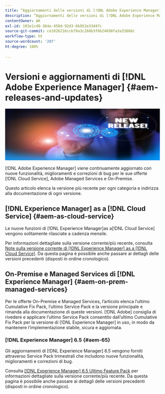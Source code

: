 ```yaml
---
title: “Aggiornamenti delle versioni di [!DNL Adobe Experience Manager]”
description: “Aggiornamenti delle versioni di [!DNL Adobe Experience Manager]”
contentOwner: AK
exl-id: 103e1c40-364e-450d-92d3-6b952e33d47c
source-git-commit: ce1026216ccb79a3c268b3f6b24698fa3a3388dc
workflow-type: ht
source-wordcount: '207'
ht-degree: 100%

---
```


# Versioni e aggiornamenti di [!DNL Adobe Experience Manager] {#aem-releases-and-updates}

![[!DNL Experience Manager]Nuove versioni](assets/new-aem-releases1.jpeg)

[!DNL Adobe Experience Manager] viene continuamente aggiornato con nuove funzionalità, miglioramenti e correzioni di bug per le sue offerte [!DNL Cloud Service], Adobe Managed Services e On-Premise.

Questo articolo elenca la versione più recente per ogni categoria e indirizza alla documentazione di ogni versione.

## [!DNL Experience Manager] as a [!DNL Cloud Service] {#aem-as-cloud-service}

Le nuove funzioni di [!DNL Experience Manager]as a[!DNL Cloud Service] vengono solitamente rilasciate a cadenza mensile.

Per informazioni dettagliate sulla versione corrente/più recente, consulta [Note sulla versione corrente di [!DNL Experience Manager] as a [!DNL Cloud Service]](https://experienceleague.adobe.com/docs/experience-manager-cloud-service/content/release-notes/release-notes/release-notes-current.html?lang=it). Da questa pagina è possibile anche passare ai dettagli delle versioni precedenti (disposti in ordine cronologico).

## On-Premise e Managed Services di [!DNL Experience Manager] {#aem-on-prem-managed-services}

Per le offerte On-Premise e Managed Services, l’articolo elenca l’ultimo Cumulative Fix Pack, l’ultimo Service Pack e la versione principale e rimanda alla documentazione di queste versioni. [!DNL Adobe] consiglia di rivedere e applicare l’ultimo Service Pack consentito dall’ultimo Cumulative Fix Pack per la versione di [!DNL Experience Manager] in uso, in modo da mantenere l’implementazione stabile, sicura e aggiornata.

### [!DNL Experience Manager] 6.5 {#aem-65}

Gli aggiornamenti di [!DNL Experience Manager] 6.5 vengono forniti attraverso Service Pack trimestrali che includono nuove funzionalità, miglioramenti e correzioni di bug.

Consulta [[!DNL Experience Manager] 6.5 Ultimo Feature Pack](https://experienceleague.adobe.com/docs/experience-manager-65/release-notes/release-notes.html?lang=it) per informazioni dettagliate sulla versione corrente/più recente. Da questa pagina è possibile anche passare ai dettagli delle versioni precedenti (disposti in ordine cronologico).
